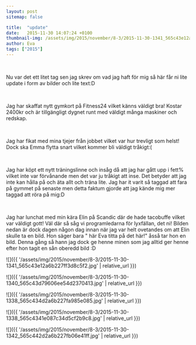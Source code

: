 ```yaml
---
layout: post
sitemap: false

title:  "update"
date:   2015-11-30 14:07:24 +0100
thumbnail-img: /assets/img/2015/november/8-3/2015-11-30-1341_565c43e12a6b227ff3d8c5f2.jpg
author: Eva
tags: ["2015"]
---
```


 




Nu var det ett litet tag sen jag skrev om vad jag haft för mig så här får ni lite update i form av bilder och lite text:D




 




Jag har skaffat nytt gymkort på Fitness24 vilket känns väldigt bra! Kostar 2400kr och är tillgängligt dygnet runt med väldigt många maskiner och redskap. 










 




Jag har fikat med mina tjejer från jobbet vilket var hur trevligt som helst! Dock ska Emma flytta snart vilket kommer bli väldigt tråkigt:(







 




Jag har köpt ett nytt träningslinne och insåg då att jag har gått upp i fett% vilket inte var förvånande men det var ju tråkigt att inse. Det betyder att jag inte kan hålla på och äta allt och träna lite. Jag har it varit så taggad att fara på gymmet på senaste men detta faktum gjorde att jag kände mig mer taggad att röra på mig:D
















 




Jag har lunchat med min kära Elin på Scandic där de hade tacobuffe vilket var väldigt gott! Väl där så såg vi programledarna för lyxfällan, det ni! Bilden nedan är dock dagen någon dag innan när jag var helt ovetandes om att Elin skulle ta en bild. Hon säger bara " här Eva titta på det här!" åsså tar hon en bild. Denna gång så hann jag dock ge henne minen som jag alltid ger henne efter hon tagit en sån oberedd bild :D

![]({{ '/assets/img/2015/november/8-3/2015-11-30-1341_565c43e12a6b227ff3d8c5f2.jpg'  | relative_url }})

![]({{ '/assets/img/2015/november/8-3/2015-11-30-1340_565c43d79606ee54d2370413.jpg'  | relative_url }})

![]({{ '/assets/img/2015/november/8-3/2015-11-30-1338_565c434d2a6b227fa985e085.jpg'  | relative_url }})

![]({{ '/assets/img/2015/november/8-3/2015-11-30-1338_565c4341e087c34d5cf2b9c8.jpg'  | relative_url }})

![]({{ '/assets/img/2015/november/8-3/2015-11-30-1342_565c442d2a6b227fb06e41ff.jpg'  | relative_url }})

